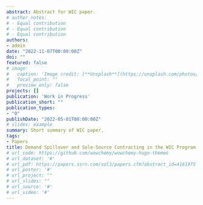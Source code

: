 ```yaml
---
abstract: Abstract for WIC paper.
# author_notes:
# - Equal contribution
# - Equal contribution
# - Equal contribution
authors:
- admin
date: "2022-11-07T00:00:00Z"
doi: ""
featured: false
# image:
#   caption: 'Image credit: [**Unsplash**](https://unsplash.com/photos/s9CC2SKySJM)'
#   focal_point: ""
#   preview_only: false
projects: []
publication: 'Work in Progress'
publication_short: ""
publication_types:
- "0"
publishDate: "2022-05-01T00:00:00Z"
# slides: example
summary: Short summary of WIC paper.
tags:
- Papers
title: Demand Spillover and Sole-Source Contracting in the WIC Program
# url_code: https://github.com/wowchemy/wowchemy-hugo-themes
# url_dataset: '#'
# url_pdf: https://papers.ssrn.com/sol3/papers.cfm?abstract_id=4161975
# url_poster: '#'
# url_project: ""
# url_slides: ""
# url_source: '#'
# url_video: '#'
---
```


